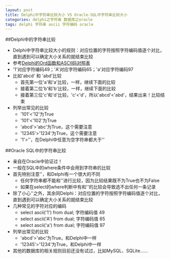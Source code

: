 ```yaml
---
layout: post
title: Delphi中字符串比较大小 VS Oracle-SQL中字符串比较大小
categories: delphi之字符串 数据库之oracle
tags: delphi 字符串 ascii 字符编码 oracle
---
```


##Delphi中的字符串比较

* Delphi中字符串比较大小的规则：对应位置的字符按照字符编码值逐个对比，直到遇到可以确定大小关系的就结束比较
* 参考[Delphi的Ord函数和ASCII码对照表](http://www.xumenger.com/delphi-ord-20160222/)
* '1'对应字符编码49；'A'对应字符编码65；'a'对应字符编码97
* 比如'abcd' 和 'abd'比较
  * 首先第一位'a'和'a'比较，一样，继续下面的比较
  * 接着第二位'b'和'b'比较，一样，继续下面的比较
  * 接着第三位'c'和'd'比较，'c'<'d'，所以'abcd'<'abd'，结果出来！比较结束
* 列举出常见的比较
  * '101'<'12'为True
  * '101'<'102'为True
  * 'abcd'>'abc'为True，这个需要注意
  * '12345'>'1234'为True，这个需要注意
  * '1'>''，在Delphi中任意为空字符串都大于''

##Oracle SQL中的字符串比较

* 亲自在Oracle中验证过！
* 一般在SQL中的where条件中会用到字符串的比较
* 首先特别注意''，和Delphi有一个很大的不同
  * 任何字符串都不能和''进行比较，因为比较结果既不为True也不为False
  * 如果在select的where判断中有和''的比较会导致选不出任何一条记录
* 除了小心''之外，其余同Delphi：对应位置的字符按照字符编码值逐个对比，直到遇到可以确定大小关系的就结束比较
* 几种常见的字符对应的编码
  * select ascii('1') from dual;       字符编码值 49
  * select ascii('A') from dual;       字符编码值 65
  * select ascii('a') from dual;       字符编码值 97
* 列举出常见的比较
  * 'abcd'>'abc'为True，和Delphi中一样
  * '12345'>'1234'为True，和Delphi中一样
* 其他的数据库的相关规则目前还没有试过，比如MySQL、SQLite……
